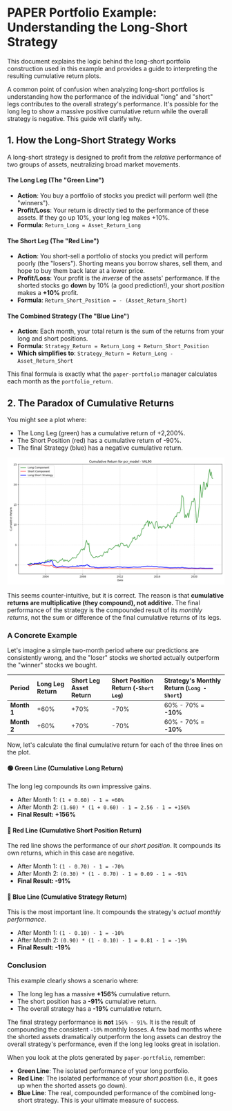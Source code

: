 # PAPER Portfolio Example: Understanding the Long-Short Strategy

This document explains the logic behind the long-short portfolio construction used in this example and provides a guide to interpreting the resulting cumulative return plots.

A common point of confusion when analyzing long-short portfolios is understanding how the performance of the individual "long" and "short" legs contributes to the overall strategy's performance. It's possible for the long leg to show a massive positive cumulative return while the overall strategy is negative. This guide will clarify why.

## 1. How the Long-Short Strategy Works

A long-short strategy is designed to profit from the *relative* performance of two groups of assets, neutralizing broad market movements.

#### The Long Leg (The "Green Line")
- **Action**: You buy a portfolio of stocks you predict will perform well (the "winners").
- **Profit/Loss**: Your return is directly tied to the performance of these assets. If they go up 10%, your long leg makes +10%.
- **Formula**: `Return_Long = Asset_Return_Long`

#### The Short Leg (The "Red Line")
- **Action**: You short-sell a portfolio of stocks you predict will perform poorly (the "losers"). Shorting means you borrow shares, sell them, and hope to buy them back later at a lower price.
- **Profit/Loss**: Your profit is the *inverse* of the assets' performance. If the shorted stocks go **down** by 10% (a good prediction!), your short *position* makes a **+10%** profit.
- **Formula**: `Return_Short_Position = - (Asset_Return_Short)`

#### The Combined Strategy (The "Blue Line")
- **Action**: Each month, your total return is the sum of the returns from your long and short positions.
- **Formula**: `Strategy_Return = Return_Long + Return_Short_Position`
- **Which simplifies to**: `Strategy_Return = Return_Long - Asset_Return_Short`

This final formula is exactly what the `paper-portfolio` manager calculates each month as the `portfolio_return`.

## 2. The Paradox of Cumulative Returns

You might see a plot where:
- The Long Leg (green) has a cumulative return of +2,200%.
- The Short Position (red) has a cumulative return of -90%.
- The final Strategy (blue) has a negative cumulative return.

![Strategy Plot](img/strategy-plot.png)

This seems counter-intuitive, but it is correct. The reason is that **cumulative returns are multiplicative (they compound), not additive.** The final performance of the strategy is the compounded result of its *monthly returns*, not the sum or difference of the final cumulative returns of its legs.

### A Concrete Example

Let's imagine a simple two-month period where our predictions are consistently wrong, and the "loser" stocks we shorted actually outperform the "winner" stocks we bought.

| Period      | Long Leg Return | Short Leg Asset Return | Short Position Return (`-Short Leg`) | **Strategy's Monthly Return (`Long - Short`)** |
| :---------- | :-------------- | :--------------------- | :----------------------------------- | :--------------------------------------------- |
| **Month 1** | +60%            | +70%                   | -70%                                 | 60% - 70% = **-10%**                           |
| **Month 2** | +60%            | +70%                   | -70%                                 | 60% - 70% = **-10%**                           |

Now, let's calculate the final cumulative return for each of the three lines on the plot.

#### 🟢 Green Line (Cumulative Long Return)
The long leg compounds its own impressive gains.
- After Month 1: `(1 + 0.60) - 1 = +60%`
- After Month 2: `(1.60) * (1 + 0.60) - 1 = 2.56 - 1 = +156%`
- **Final Result: +156%**

#### 🔴 Red Line (Cumulative Short Position Return)
The red line shows the performance of our *short position*. It compounds its own returns, which in this case are negative.
- After Month 1: `(1 - 0.70) - 1 = -70%`
- After Month 2: `(0.30) * (1 - 0.70) - 1 = 0.09 - 1 = -91%`
- **Final Result: -91%**

#### 🔵 Blue Line (Cumulative Strategy Return)
This is the most important line. It compounds the strategy's *actual monthly performance*.
- After Month 1: `(1 - 0.10) - 1 = -10%`
- After Month 2: `(0.90) * (1 - 0.10) - 1 = 0.81 - 1 = -19%`
- **Final Result: -19%**

### Conclusion

This example clearly shows a scenario where:
- The long leg has a massive **+156%** cumulative return.
- The short position has a **-91%** cumulative return.
- The overall strategy has a **-19%** cumulative return.

The final strategy performance is **not** `156% - 91%`. It is the result of compounding the consistent `-10%` monthly losses. A few bad months where the shorted assets dramatically outperform the long assets can destroy the overall strategy's performance, even if the long leg looks great in isolation.

When you look at the plots generated by `paper-portfolio`, remember:
- **Green Line**: The isolated performance of your long portfolio.
- **Red Line**: The isolated performance of your *short position* (i.e., it goes up when the shorted assets go down).
- **Blue Line**: The real, compounded performance of the combined long-short strategy. This is your ultimate measure of success.